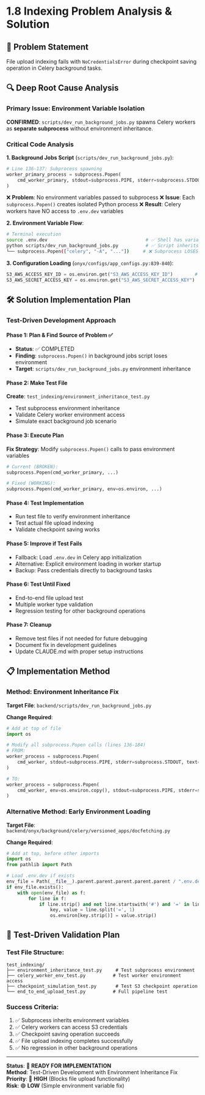 # 1.8 Indexing Problem Analysis & Solution

## 🚨 Problem Statement
File upload indexing fails with `NoCredentialsError` during checkpoint saving operation in Celery background tasks.

## 🔍 Deep Root Cause Analysis

### Primary Issue: Environment Variable Isolation
**CONFIRMED**: `scripts/dev_run_background_jobs.py` spawns Celery workers as **separate subprocess** without environment inheritance.

### Critical Code Analysis

**1. Background Jobs Script** (`scripts/dev_run_background_jobs.py`):
```python
# Line 136-137: Subprocess spawning 
worker_primary_process = subprocess.Popen(
    cmd_worker_primary, stdout=subprocess.PIPE, stderr=subprocess.STDOUT, text=True
)
```
❌ **Problem**: No environment variables passed to subprocess
❌ **Issue**: Each `subprocess.Popen()` creates isolated Python process
❌ **Result**: Celery workers have NO access to `.env.dev` variables

**2. Environment Variable Flow**:
```bash
# Terminal execution
source .env.dev                                    # ✅ Shell has variables
python scripts/dev_run_background_jobs.py          # ✅ Script inherits variables
└── subprocess.Popen(["celery", "-A", "..."])     # ❌ Subprocess LOSES variables
```

**3. Configuration Loading** (`onyx/configs/app_configs.py:839-840`):
```python
S3_AWS_ACCESS_KEY_ID = os.environ.get("S3_AWS_ACCESS_KEY_ID")        # → None
S3_AWS_SECRET_ACCESS_KEY = os.environ.get("S3_AWS_SECRET_ACCESS_KEY")  # → None
```

## 🛠️ Solution Implementation Plan

### Test-Driven Development Approach

#### Phase 1: Plan & Find Source of Problem ✅
- **Status**: ✅ COMPLETED
- **Finding**: `subprocess.Popen()` in background jobs script loses environment
- **Target**: `scripts/dev_run_background_jobs.py` environment inheritance

#### Phase 2: Make Test File
**Create**: `test_indexing/environment_inheritance_test.py`
- Test subprocess environment inheritance
- Validate Celery worker environment access
- Simulate exact background job scenario

#### Phase 3: Execute Plan
**Fix Strategy**: Modify `subprocess.Popen()` calls to pass environment variables
```python
# Current (BROKEN):
subprocess.Popen(cmd_worker_primary, ...)

# Fixed (WORKING):
subprocess.Popen(cmd_worker_primary, env=os.environ, ...)
```

#### Phase 4: Test Implementation
- Run test file to verify environment inheritance
- Test actual file upload indexing
- Validate checkpoint saving works

#### Phase 5: Improve if Test Fails
- Fallback: Load `.env.dev` in Celery app initialization
- Alternative: Explicit environment loading in worker startup
- Backup: Pass credentials directly to background tasks

#### Phase 6: Test Until Fixed
- End-to-end file upload test
- Multiple worker type validation
- Regression testing for other background operations

#### Phase 7: Cleanup
- Remove test files if not needed for future debugging
- Document fix in development guidelines
- Update CLAUDE.md with proper setup instructions

## 📋 Implementation Method

### Method: Environment Inheritance Fix

**Target File**: `backend/scripts/dev_run_background_jobs.py`

**Change Required**:
```python
# Add at top of file
import os

# Modify all subprocess.Popen calls (lines 136-184)
# FROM:
worker_process = subprocess.Popen(
    cmd_worker, stdout=subprocess.PIPE, stderr=subprocess.STDOUT, text=True
)

# TO:
worker_process = subprocess.Popen(
    cmd_worker, env=os.environ.copy(), stdout=subprocess.PIPE, stderr=subprocess.STDOUT, text=True
)
```

### Alternative Method: Early Environment Loading

**Target File**: `backend/onyx/background/celery/versioned_apps/docfetching.py`

**Change Required**:
```python
# Add at top, before other imports
import os
from pathlib import Path

# Load .env.dev if exists
env_file = Path(__file__).parent.parent.parent.parent.parent / ".env.dev"
if env_file.exists():
    with open(env_file) as f:
        for line in f:
            if line.strip() and not line.startswith('#') and '=' in line:
                key, value = line.split('=', 1)
                os.environ[key.strip()] = value.strip()
```

## 🧪 Test-Driven Validation Plan

### Test File Structure:
```
test_indexing/
├── environment_inheritance_test.py     # Test subprocess environment
├── celery_worker_env_test.py          # Test worker environment access
├── checkpoint_simulation_test.py       # Test S3 checkpoint operation
└── end_to_end_upload_test.py          # Full pipeline test
```

### Success Criteria:
1. ✅ Subprocess inherits environment variables
2. ✅ Celery workers can access S3 credentials  
3. ✅ Checkpoint saving operation succeeds
4. ✅ File upload indexing completes successfully
5. ✅ No regression in other background operations

---

**Status**: 🔧 **READY FOR IMPLEMENTATION**  
**Method**: Test-Driven Development with Environment Inheritance Fix  
**Priority**: 🔴 **HIGH** (Blocks file upload functionality)  
**Risk**: 🟢 **LOW** (Simple environment variable fix)